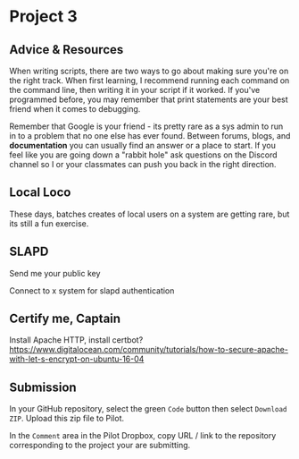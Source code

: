 # Project 3


## Advice & Resources

When writing scripts, there are two ways to go about making sure you're on the right track.  When first learning, I recommend running each command on the command line, then writing it in your script if it worked.  If you've programmed before, you may remember that print statements are your best friend when it comes to debugging.

Remember that Google is your friend - its pretty rare as a sys admin to run in to a problem that no one else has ever found.  Between forums, blogs, and **documentation** you can usually find an answer or a place to start.  If you feel like you are going down a "rabbit hole" ask questions on the Discord channel so I or your classmates can push you back in the right direction.


## Local Loco

These days, batches creates of local users on a system are getting rare, but its still a fun exercise.

## SLAPD

Send me your public key

Connect to x system for slapd authentication

## Certify me, Captain

Install Apache HTTP, install certbot?  https://www.digitalocean.com/community/tutorials/how-to-secure-apache-with-let-s-encrypt-on-ubuntu-16-04

## Submission

In your GitHub repository, select the green `Code` button then select `Download ZIP`. Upload this zip file to Pilot.

In the `Comment` area in the Pilot Dropbox, copy URL / link to the repository corresponding to the project your are submitting.
